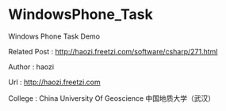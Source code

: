 WindowsPhone_Task
=================

Windows Phone Task Demo

Related Post : http://haozi.freetzi.com/software/csharp/271.html

Author : haozi

Url : http://haozi.freetzi.com

College : China University Of Geoscience 中国地质大学（武汉）

